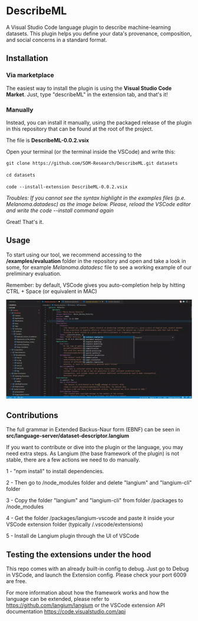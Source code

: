 # DescribeML
A Visual Studio Code language plugin to describe machine-learning datasets. This plugin helps you define your data's provenance, composition, and social concerns in a standard format.


## Installation 

### Via marketplace

The easiest way to install the plugin is using the **Visual Studio Code Market**. Just, type "describeML" in the extension tab, and that's it!

### Manually

Instead, you can install it manually, using the packaged release of the plugin in this repository that can be found at the root of the project. 

The file is **DescribeML-0.0.2.vsix**

Open your terminal (or the terminal inside the VSCode) and write this:

```
git clone https://github.com/SOM-Research/DescribeML.git datasets

cd datasets 

code --install-extension DescribeML-0.0.2.vsix
```

*Troubles: If you cannot see the syntax highlight in the examples files (p.e. *Melanoma.datadesc*) as the image below. Please, reload the VSCode editor and write the code --install command again*

Great! That's it.

## Usage

To start using our tool, we recommend accessing to the **/examples/evaluation** folder in the repository and open and take a look in some, for example *Melanoma.datadesc* file to see a working example of our preliminary evaluation.

Remember: by default, VSCode gives you auto-completion help by hitting CTRL + Space (or equivalent in MAC)

![Autocompletion feature](fileicons/Autcomplete.gif)

## Contributions

The full grammar in Extended Backus-Naur form (EBNF) can be seen in **src/language-server/dataset-descriptor.langium**

If you want to contribute or dive into the plugin or the language, you may need extra steps. As Langium (the base framework of the plugin) is not stable, there are a few actions we need to do manually.

1 - "npm install" to install dependencies.

2 - Then go to /node_modules folder and delete "langium" and "langium-cli" folder

3 - Copy the folder "langium" and "langium-cli" from folder /packages to /node_modules

4 - Get the folder /packages/langium-vscode and paste it inside your VSCode extension folder (typically <user home>/.vscode/extensions)
  
5 - Install de Langium plugin through the UI of VSCode


## Testing the extensions under the hood

This repo comes with an already built-in config to debug. Just go to Debug in VSCode, and launch the Extension config. Please check your port 6009 are free.
  
For more information about how the framework works and how the language can be extended, please refer to https://github.com/langium/langium or the VSCode extension API documentation https://code.visualstudio.com/api
